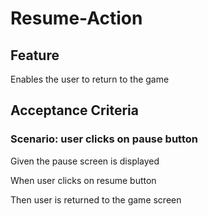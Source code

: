 # Resume-Action

## Feature

Enables the user to return to the game

## Acceptance Criteria

### Scenario: user clicks on pause button

  Given the pause screen is displayed

  When user clicks on resume button

  Then user is returned to the game screen